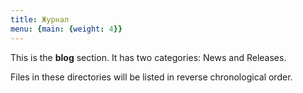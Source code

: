 ```yaml
---
title: Журнал
menu: {main: {weight: 4}}
---
```


This is the **blog** section. It has two categories: News and Releases.

Files in these directories will be listed in reverse chronological order.

